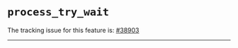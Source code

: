 # `process_try_wait`

The tracking issue for this feature is: [#38903]

[#38903]: https://github.com/rust-lang/rust/issues/38903

------------------------
